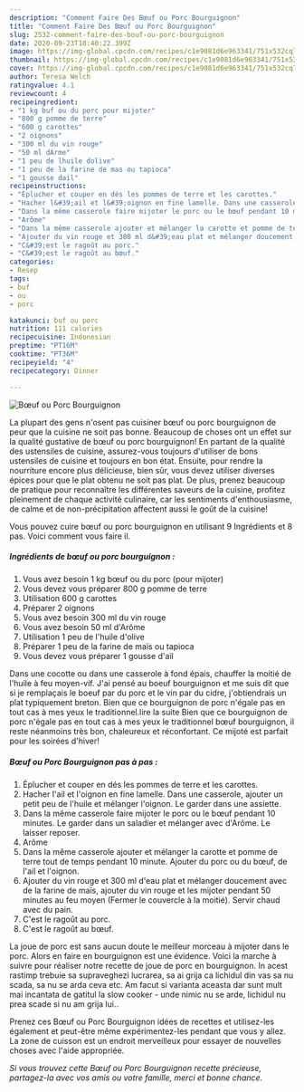 ```yaml
---
description: "Comment Faire Des Bœuf ou Porc Bourguignon"
title: "Comment Faire Des Bœuf ou Porc Bourguignon"
slug: 2532-comment-faire-des-bouf-ou-porc-bourguignon
date: 2020-09-23T18:40:22.399Z
image: https://img-global.cpcdn.com/recipes/c1e9081d6e963341/751x532cq70/boeuf-ou-porc-bourguignon-photo-principale-de-la-recette.jpg
thumbnail: https://img-global.cpcdn.com/recipes/c1e9081d6e963341/751x532cq70/boeuf-ou-porc-bourguignon-photo-principale-de-la-recette.jpg
cover: https://img-global.cpcdn.com/recipes/c1e9081d6e963341/751x532cq70/boeuf-ou-porc-bourguignon-photo-principale-de-la-recette.jpg
author: Teresa Welch
ratingvalue: 4.1
reviewcount: 4
recipeingredient:
- "1 kg buf ou du porc pour mijoter"
- "800 g pomme de terre"
- "600 g carottes"
- "2 oignons"
- "300 ml du vin rouge"
- "50 ml dArme"
- "1 peu de lhuile dolive"
- "1 peu de la farine de mas ou tapioca"
- "1 gousse dail"
recipeinstructions:
- "Éplucher et couper en dés les pommes de terre et les carottes."
- "Hacher l&#39;ail et l&#39;oignon en fine lamelle. Dans une casserole, ajouter un petit peu de l&#39;huile et mélanger l&#39;oignon. Le garder dans une assiette."
- "Dans la même casserole faire mijoter le porc ou le bœuf pendant 10 minutes. Le garder dans un saladier et mélanger avec d&#39;Arôme. Le laisser reposer."
- "Arôme"
- "Dans la même casserole ajouter et mélanger la carotte et pomme de terre tout de temps pendant 10 minute. Ajouter du porc ou du bœuf, de l&#39;ail et l&#39;oignon."
- "Ajouter du vin rouge et 300 ml d&#39;eau plat et mélanger doucement avec de la farine de maïs, ajouter du vin rouge et les mijoter pendant 50 minutes au feu moyen (Fermer le couvercle à la moitié). Servir chaud avec du pain."
- "C&#39;est le ragoût au porc."
- "C&#39;est le ragoût au bœuf."
categories:
- Resep
tags:
- buf
- ou
- porc

katakunci: buf ou porc 
nutrition: 111 calories
recipecuisine: Indonesian
preptime: "PT16M"
cooktime: "PT36M"
recipeyield: "4"
recipecategory: Dinner

---
```



![Bœuf ou Porc Bourguignon](https://img-global.cpcdn.com/recipes/c1e9081d6e963341/751x532cq70/boeuf-ou-porc-bourguignon-photo-principale-de-la-recette.jpg)

La plupart des gens n'osent pas cuisiner bœuf ou porc bourguignon de peur que la cuisine ne soit pas bonne. Beaucoup de choses ont un effet sur la qualité gustative de bœuf ou porc bourguignon! En partant de la qualité des ustensiles de cuisine, assurez-vous toujours d'utiliser de bons ustensiles de cuisine et toujours en bon état. Ensuite, pour rendre la nourriture encore plus délicieuse, bien sûr, vous devez utiliser diverses épices pour que le plat obtenu ne soit pas plat. De plus, prenez beaucoup de pratique pour reconnaître les différentes saveurs de la cuisine, profitez pleinement de chaque activité culinaire, car les sentiments d'enthousiasme, de calme et de non-précipitation affectent aussi le goût de la cuisine!

<!--inarticleads1-->

Vous pouvez cuire bœuf ou porc bourguignon en utilisant 9 Ingrédients et 8 pas. Voici comment vous faire il.

##### Ingrédients de bœuf ou porc bourguignon :

1. Vous avez besoin 1 kg bœuf ou du porc (pour mijoter)
1. Vous devez vous préparer 800 g pomme de terre
1. Utilisation 600 g carottes
1. Préparer 2 oignons
1. Vous avez besoin 300 ml du vin rouge
1. Vous avez besoin 50 ml d&#39;Arôme
1. Utilisation 1 peu de l&#39;huile d&#39;olive
1. Préparer 1 peu de la farine de maïs ou tapioca
1. Vous devez vous préparer 1 gousse d&#39;ail


Dans une cocotte ou dans une casserole à fond épais, chauffer la moitié de l&#39;huile à feu moyen-vif. J&#39;ai pensé au boeuf bourguignon et me suis dit que si je remplaçais le boeuf par du porc et le vin par du cidre, j&#39;obtiendrais un plat typiquement breton. Bien que ce bourguignon de porc n&#39;égale pas en tout cas à mes yeux le traditionnel.lire la suite Bien que ce bourguignon de porc n&#39;égale pas en tout cas à mes yeux le traditionnel bœuf bourguignon, il reste néanmoins très bon, chaleureux et réconfortant. Ce mijoté est parfait pour les soirées d&#39;hiver! 

<!--inarticleads2-->

##### Bœuf ou Porc Bourguignon pas à pas :

1. Éplucher et couper en dés les pommes de terre et les carottes.
1. Hacher l&#39;ail et l&#39;oignon en fine lamelle. Dans une casserole, ajouter un petit peu de l&#39;huile et mélanger l&#39;oignon. Le garder dans une assiette.
1. Dans la même casserole faire mijoter le porc ou le bœuf pendant 10 minutes. Le garder dans un saladier et mélanger avec d&#39;Arôme. Le laisser reposer.
1. Arôme
1. Dans la même casserole ajouter et mélanger la carotte et pomme de terre tout de temps pendant 10 minute. Ajouter du porc ou du bœuf, de l&#39;ail et l&#39;oignon.
1. Ajouter du vin rouge et 300 ml d&#39;eau plat et mélanger doucement avec de la farine de maïs, ajouter du vin rouge et les mijoter pendant 50 minutes au feu moyen (Fermer le couvercle à la moitié). Servir chaud avec du pain.
1. C&#39;est le ragoût au porc.
1. C&#39;est le ragoût au bœuf.


La joue de porc est sans aucun doute le meilleur morceau à mijoter dans le porc. Alors en faire en bourguignon est une évidence. Voici la marche à suivre pour réaliser notre recette de joue de porc en bourguignon. In acest rastimp trebuie sa supraveghezi lucrarea, sa ai grija ca lichidul din vas sa nu scada, sa nu se arda ceva etc. Am facut si varianta aceasta dar sunt mult mai incantata de gatitul la slow cooker - unde nimic nu se arde, lichidul nu prea scade si nu am grija lui.. 

<!--inarticleads1-->

<p>
Prenez ces Bœuf ou Porc Bourguignon idées de recettes et utilisez-les également et peut-être même expérimentez-les pendant que vous y allez. La zone de cuisson est un endroit merveilleux pour essayer de nouvelles choses avec l'aide appropriée.
</p>

<p>
<i>Si vous trouvez cette Bœuf ou Porc Bourguignon recette précieuse, partagez-la avec vos amis ou votre famille, merci et bonne chance.</i>
</p>
